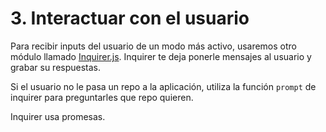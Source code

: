 # 3. Interactuar con el usuario

Para recibir inputs del usuario de un modo más activo, usaremos otro módulo
llamado [Inquirer.js](https://github.com/sboudrias/Inquirer.js). Inquirer te
deja ponerle mensajes al usuario y grabar su respuestas.

Si el usuario no le pasa un repo a la aplicación, utiliza la función `prompt` de
inquirer para preguntarles que repo quieren.

Inquirer usa promesas.
